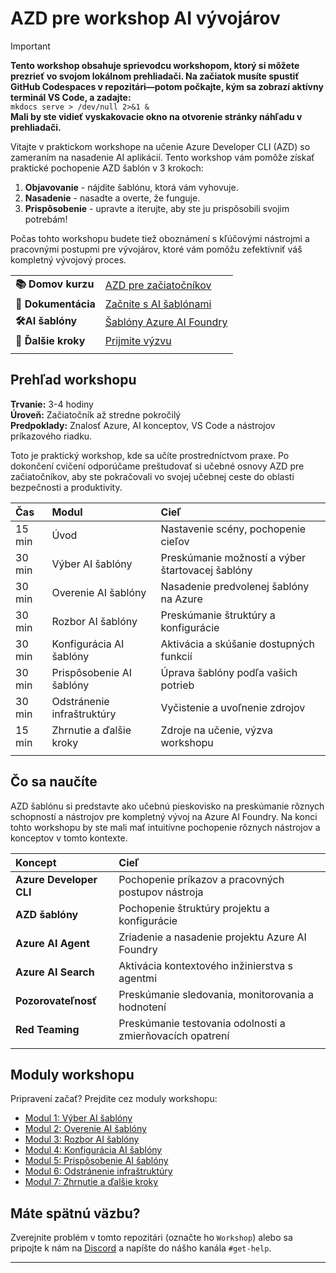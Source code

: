 <!--
CO_OP_TRANSLATOR_METADATA:
{
  "original_hash": "1a87eaee8309cd74837981fdc6834dd9",
  "translation_date": "2025-09-25T01:56:10+00:00",
  "source_file": "workshop/docs/index.md",
  "language_code": "sk"
}
-->
# AZD pre workshop AI vývojárov

> [!IMPORTANT]  
> **Tento workshop obsahuje sprievodcu workshopom, ktorý si môžete prezrieť vo svojom lokálnom prehliadači. Na začiatok musíte spustiť GitHub Codespaces v repozitári—potom počkajte, kým sa zobrazí aktívny terminál VS Code, a zadajte:**  
> `mkdocs serve > /dev/null 2>&1 &`  
> **Mali by ste vidieť vyskakovacie okno na otvorenie stránky náhľadu v prehliadači.**

Vitajte v praktickom workshope na učenie Azure Developer CLI (AZD) so zameraním na nasadenie AI aplikácií. Tento workshop vám pomôže získať praktické pochopenie AZD šablón v 3 krokoch:

1. **Objavovanie** - nájdite šablónu, ktorá vám vyhovuje.
1. **Nasadenie** - nasadte a overte, že funguje.
1. **Prispôsobenie** - upravte a iterujte, aby ste ju prispôsobili svojim potrebám!

Počas tohto workshopu budete tiež oboznámení s kľúčovými nástrojmi a pracovnými postupmi pre vývojárov, ktoré vám pomôžu zefektívniť váš kompletný vývojový proces.

| | | 
|:---|:---|
| **📚 Domov kurzu**| [AZD pre začiatočníkov](../README.md)|
| **📖 Dokumentácia** | [Začnite s AI šablónami](https://learn.microsoft.com/en-us/azure/ai-foundry/how-to/develop/ai-template-get-started)|
| **🛠️AI šablóny** | [Šablóny Azure AI Foundry](https://ai.azure.com/templates) |
|**🚀 Ďalšie kroky** | [Prijmite výzvu](../../../../workshop/docs) |
| | |

## Prehľad workshopu

**Trvanie:** 3-4 hodiny  
**Úroveň:** Začiatočník až stredne pokročilý  
**Predpoklady:** Znalosť Azure, AI konceptov, VS Code a nástrojov príkazového riadku.

Toto je praktický workshop, kde sa učíte prostredníctvom praxe. Po dokončení cvičení odporúčame preštudovať si učebné osnovy AZD pre začiatočníkov, aby ste pokračovali vo svojej učebnej ceste do oblasti bezpečnosti a produktivity.

| Čas| Modul  | Cieľ |
|:---|:---|:---|
| 15 min | Úvod | Nastavenie scény, pochopenie cieľov |
| 30 min | Výber AI šablóny | Preskúmanie možností a výber štartovacej šablóny | 
| 30 min | Overenie AI šablóny | Nasadenie predvolenej šablóny na Azure |
| 30 min | Rozbor AI šablóny | Preskúmanie štruktúry a konfigurácie |
| 30 min | Konfigurácia AI šablóny | Aktivácia a skúšanie dostupných funkcií |
| 30 min | Prispôsobenie AI šablóny | Úprava šablóny podľa vašich potrieb |
| 30 min | Odstránenie infraštruktúry | Vyčistenie a uvoľnenie zdrojov |
| 15 min | Zhrnutie a ďalšie kroky | Zdroje na učenie, výzva workshopu |
| | |

## Čo sa naučíte

AZD šablónu si predstavte ako učebnú pieskovisko na preskúmanie rôznych schopností a nástrojov pre kompletný vývoj na Azure AI Foundry. Na konci tohto workshopu by ste mali mať intuitívne pochopenie rôznych nástrojov a konceptov v tomto kontexte.

| Koncept  | Cieľ |
|:---|:---|
| **Azure Developer CLI** | Pochopenie príkazov a pracovných postupov nástroja |
| **AZD šablóny**| Pochopenie štruktúry projektu a konfigurácie |
| **Azure AI Agent**| Zriadenie a nasadenie projektu Azure AI Foundry  |
| **Azure AI Search**| Aktivácia kontextového inžinierstva s agentmi |
| **Pozorovateľnosť**| Preskúmanie sledovania, monitorovania a hodnotení |
| **Red Teaming**| Preskúmanie testovania odolnosti a zmierňovacích opatrení |
| | |

## Moduly workshopu

Pripravení začať? Prejdite cez moduly workshopu:

- [Modul 1: Výber AI šablóny](instructions/1-Select-AI-Template.md)
- [Modul 2: Overenie AI šablóny](instructions/2-Validate-AI-Template.md) 
- [Modul 3: Rozbor AI šablóny](instructions/3-Deconstruct-AI-Template.md)
- [Modul 4: Konfigurácia AI šablóny](instructions/4-Configure-AI-Template.md)
- [Modul 5: Prispôsobenie AI šablóny](instructions/5-Customize-AI-Template.md)
- [Modul 6: Odstránenie infraštruktúry](instructions/6-Teardown-Infrastructure.md)
- [Modul 7: Zhrnutie a ďalšie kroky](instructions/7-Wrap-up.md)

## Máte spätnú väzbu?

Zverejnite problém v tomto repozitári (označte ho `Workshop`) alebo sa pripojte k nám na [Discord](https://aka.ms/foundry/discord) a napíšte do nášho kanála `#get-help`.

---

